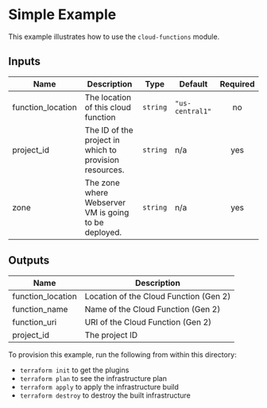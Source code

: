 # Simple Example

This example illustrates how to use the `cloud-functions` module.

<!-- BEGINNING OF PRE-COMMIT-TERRAFORM DOCS HOOK -->
## Inputs

| Name | Description | Type | Default | Required |
|------|-------------|------|---------|:--------:|
| function\_location | The location of this cloud function | `string` | `"us-central1"` | no |
| project\_id | The ID of the project in which to provision resources. | `string` | n/a | yes |
| zone | The zone where Webserver VM is going to be deployed. | `string` | n/a | yes |

## Outputs

| Name | Description |
|------|-------------|
| function\_location | Location of the Cloud Function (Gen 2) |
| function\_name | Name of the Cloud Function (Gen 2) |
| function\_uri | URI of the Cloud Function (Gen 2) |
| project\_id | The project ID |

<!-- END OF PRE-COMMIT-TERRAFORM DOCS HOOK -->

To provision this example, run the following from within this directory:
- `terraform init` to get the plugins
- `terraform plan` to see the infrastructure plan
- `terraform apply` to apply the infrastructure build
- `terraform destroy` to destroy the built infrastructure
